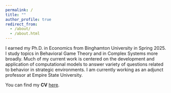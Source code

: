 ```yaml
---
permalink: /
title: ""
author_profile: true
redirect_from: 
  - /about/
  - /about.html
---
```


I earned my Ph.D. in Economics from Binghamton University in Spring 2025. I study topics in Behavioral Game Theory and in Complex Systems more broadly. Much of my current work is centered on the development and application of computational models to answer variety of questions related to behavior in strategic environments. I am currently working as an adjunct professor at Empire State University.

You can find my <b>CV</b> [here](https://chriszosh1.github.io/files/CV_ChrisZosh.pdf).